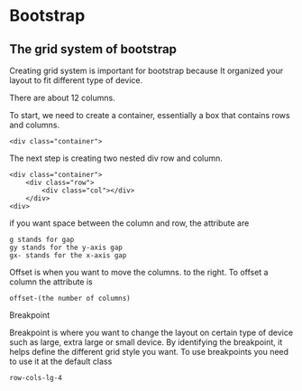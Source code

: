 # Bootstrap

## The grid system of bootstrap

Creating grid system is important for bootstrap because It organized your layout to fit different type of device. 

There are about 12 columns. 

To start, we need to create a container, essentially a box that contains rows and columns. 
>     
    <div class="container">

The next step is creating two  nested div row and column.  
>  
    <div class="container">  
        <div class="row">
            <div class="col"></div>
        </div>
    <div>


if you want space between the column and row, the attribute are 

> 
    g stands for gap
    gy stands for the y-axis gap
    gx- stands for the x-axis gap

Offset is when you want to move the columns. to the right. To offset a column the attribute is 

> 
    offset-(the number of columns)

Breakpoint

Breakpoint is where you want to change the layout on certain type of device such as large, extra large or small device. By identifying the breakpoint, it helps define the different grid style you want. To use breakpoints you need to use it at the default class

> 
    row-cols-lg-4